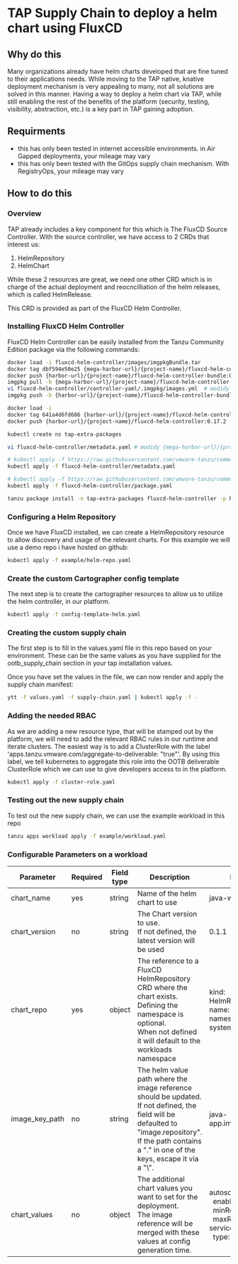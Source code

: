 # TAP Supply Chain to deploy a helm chart using FluxCD

## Why do this

Many organizations already have helm charts developed that are fine tuned to their applications needs.
While moving to the TAP native, knative deployment mechanism is very appealing to many, not all solutions are solved in this manner. Having a way to deploy a helm chart via TAP, while still enabling the rest of the benefits of the platform (security, testing, visibility, abstraction, etc.) is a key part in TAP gaining adoption.

## Requirments

* this has only been tested in internet accessible environments. in Air Gapped deployments, your mileage may vary
* this has only been tested with the GitOps supply chain mechanism. With RegistryOps, your mileage may vary

## How to do this

### Overview

TAP already includes a key component for this which is The FluxCD Source Controller.
With the source controller, we have access to 2 CRDs that interest us:

1. HelmRepository
2. HelmChart

While these 2 resources are great, we need one other CRD which is in charge of the actual deployment and reocncilliation of the helm releases, which is called HelmRelease.

This CRD is provided as part of the FluxCD Helm Controller.

### Installing FluxCD Helm Controller

FluxCD Helm Controller can be easily installed from the Tanzu Community Edition package via the following commands:

```bash
docker load -i fluxcd-helm-controller/images/imgpkgBundle.tar
docker tag dbf594e50e25 {mega-harbor-url}/{project-name}/fluxcd-helm-controller-bundle:0.17.2
docker push {harbor-url}/{project-name}/fluxcd-helm-controller-bundle:0.17.2
imgpkg pull -b {mega-harbor-url}/{project-name}/fluxcd-helm-controller-bundle:0.17.2 -o fluxcd-helm-controller/controller-yaml
vi fluxcd-helm-controller/controller-yaml/.imgpkg/images.yml  # modidy image to the real one !!!!! with digest form not tag form !!!!
imgpkg push -b {harbor-url}/{project-name}/fluxcd-helm-controller-bundle:0.17.2 -f fluxcd-helm-controller/controller-yaml

docker load -i 
docker tag 641a4d6fd686 {harbor-url}/{project-name}/fluxcd-helm-controller:0.17.2
docker push {harbor-url}/{project-name}/fluxcd-helm-controller:0.17.2

kubectl create ns tap-extra-packages

vi fluxcd-helm-controller/metadata.yaml # modidy {mega-harbor-url}/{project-name}/fluxcd-helm-controller-bundle:0.17.2 to the real one..

# kubectl apply -f https://raw.githubusercontent.com/vmware-tanzu/community-edition/main/addons/packages/fluxcd-helm-controller/metadata.yaml -n tanzu-package-repo-global
kubectl apply -f fluxcd-helm-controller/metadata.yaml

# kubectl apply -f https://raw.githubusercontent.com/vmware-tanzu/community-edition/main/addons/packages/fluxcd-helm-controller/0.17.2/package.yaml -n tap-extra-packages
kubectl apply -f fluxcd-helm-controller/package.yaml

tanzu package install -n tap-extra-packages fluxcd-helm-controller -p helm-controller.fluxcd.community.tanzu.vmware.com -v 0.17.2
```

### Configuring a Helm Repository

Once we have FluxCD installed, we can create a HelmRepository resource to allow discovery and usage of the relevant charts. For this example we will use a demo repo i have hosted on github:

```bash
kubectl apply -f example/helm-repo.yaml
```

### Create the custom Cartographer config template

The next step is to create the cartographer resources to allow us to utilize the helm controller, in our platform.

```bash
kubectl apply -f config-template-helm.yaml
```

### Creating the custom supply chain
The first step is to fill in the values.yaml file in this repo based on your environment. These can be the same values as you have supplied for the ootb_supply_chain section in your tap installation values.

Once you have set the values in the file, we can now render and apply the supply chain manifest:
```bash
ytt -f values.yaml -f supply-chain.yaml | kubectl apply -f -
```

### Adding the needed RBAC
As we are adding a new resource type, that will be stamped out by the platform, we will need to add the relevant RBAC rules in our runtime and iterate clusters. The easiest way is to add a ClusterRole with the label 'apps.tanzu.vmware.com/aggregate-to-deliverable: "true"'. By using this label, we tell kubernetes to aggregate this role into the OOTB deliverable ClusterRole which we can use to give developers access to in the platform.
```bash
kubectl apply -f cluster-role.yaml
```

### Testing out the new supply chain
To test out the new supply chain, we can use the example workload in this repo
```bash
tanzu apps workload apply -f example/workload.yaml
```

### Configurable Parameters on a workload
| Parameter      | Required | Field type | Description                                                                                                                                                                                                    | Example                                                                                                      |
|----------------|----------|------------|----------------------------------------------------------------------------------------------------------------------------------------------------------------------------------------------------------------|--------------------------------------------------------------------------------------------------------------|
| chart_name     | yes      | string     | Name of the helm chart to use                                                                                                                                                                                  | java-web-app                                                                                                 |
| chart_version  | no       | string     | The Chart version to use.<br>If not defined, the latest version will be used                                                                                                                                   | 0.1.1                                                                                                        |
| chart_repo     | yes      | object     | The reference to a FluxCD HelmRepository CRD where the chart exists.<br>Defining the namespace is optional.<br>When not defined it will default to the workloads namespace                                     | kind: HelmRepository<br>name: demo-repo<br>namespace: helm-system                                            |
| image_key_path | no       | string     | The helm value path where the image reference should be updated.<br>If not defined, the field will be defaulted to "image.repository".<br>If the path contains a "." in one of the keys, escape it via a "\\". | java-app.image.repository                                                                                    |
| chart_values   | no       | object     | The additional chart values you want to set for the deployment.<br>The image reference will be merged with these values at config generation time.                                                             | autoscaling:<br>&nbsp;&nbsp;enabled: true<br>&nbsp;&nbsp;minReplicas: 3<br>&nbsp;&nbsp;maxReplicas: 10<br>service:<br>&nbsp;&nbsp;type: LoadBalancer |